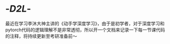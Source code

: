 # -_D2L_-
最近在学习李沐大神主讲的《动手学深度学习》，由于是初学者，对于深度学习和pytorch代码的逻辑理解不是非常透彻，所以开一个文档来记录一下每一节课代码的注释，将持续更新至考研准备前～
